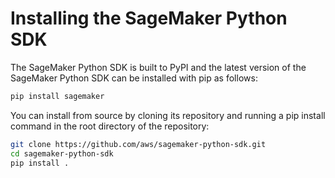 # Installing the SageMaker Python SDK

The SageMaker Python SDK is built to PyPI and the latest version of the SageMaker Python SDK can be installed with pip as follows:

```bash
pip install sagemaker
```

You can install from source by cloning its repository and running a pip install command in the root directory of the repository:

```bash
git clone https://github.com/aws/sagemaker-python-sdk.git
cd sagemaker-python-sdk
pip install .
```